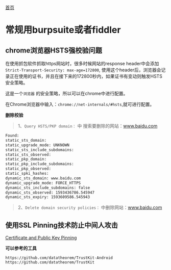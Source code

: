 [首页](/)
# 常规用burpsuite或者fiddler

## chrome浏览器HSTS强校验问题

在使用抓包软件抓取https网站时，很多时候网站的response header中会添加`Strict-Transport-Security: max-age=172800`,
使用这个header后，浏览器会记录正在使用的证书，并且在接下来的172800秒内，如果证书有变动则触发HSTS安全策略。

这是一个`浏览器` 的安全策略，所以可以在chrome中进行配置。

在Chrome浏览器中输入：`chrome://net-internals/#hsts`,就可进行配置。

**删除校验**
> 1、`Query HSTS/PKP domain：` 中 搜索要删除的网站：www.baidu.com

```bash
Found:
static_sts_domain:
static_upgrade_mode: UNKNOWN
static_sts_include_subdomains:
static_sts_observed:
static_pkp_domain:
static_pkp_include_subdomains:
static_pkp_observed:
static_spki_hashes:
dynamic_sts_domain: www.baidu.com
dynamic_upgrade_mode: FORCE_HTTPS
dynamic_sts_include_subdomains: false
dynamic_sts_observed: 1593436786.545947
dynamic_sts_expiry: 1593609586.545943
```

> 2、`Delete domain security policies：` 中删除网站：www.baidu.com

## 使用SSL Pinning技术防止中间人攻击

[Certificate and Public Key Pinning](https://owasp.org/www-community/controls/Certificate_and_Public_Key_Pinning)

**可以参考的工具**

```URL
https://github.com/datatheorem/TrustKit-Android
https://github.com/datatheorem/TrustKit
```
